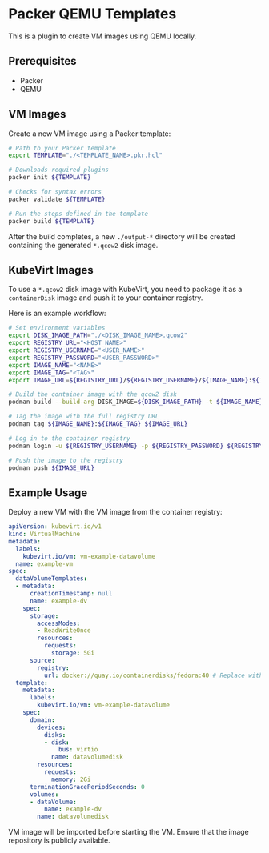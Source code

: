 # Packer QEMU Templates

This is a plugin to create VM images using QEMU locally.

## Prerequisites

- Packer
- QEMU

## VM Images

Create a new VM image using a Packer template:

```bash
# Path to your Packer template
export TEMPLATE="./<TEMPLATE_NAME>.pkr.hcl"

# Downloads required plugins
packer init ${TEMPLATE}

# Checks for syntax errors
packer validate ${TEMPLATE}

# Run the steps defined in the template
packer build ${TEMPLATE}
```

After the build completes, a new `./output-*` directory will be created
containing the generated `*.qcow2` disk image.

## KubeVirt Images

To use a `*.qcow2` disk image with KubeVirt, you need to package it as a
`containerDisk` image and push it to your container registry.

Here is an example workflow:

```bash
# Set environment variables
export DISK_IMAGE_PATH="./<DISK_IMAGE_NAME>.qcow2"
export REGISTRY_URL="<HOST_NAME>"
export REGISTRY_USERNAME="<USER_NAME>"
export REGISTRY_PASSWORD="<USER_PASSWORD>"
export IMAGE_NAME="<NAME>"
export IMAGE_TAG="<TAG>"
export IMAGE_URL=${REGISTRY_URL}/${REGISTRY_USERNAME}/${IMAGE_NAME}:${IMAGE_TAG}

# Build the container image with the qcow2 disk
podman build --build-arg DISK_IMAGE=${DISK_IMAGE_PATH} -t ${IMAGE_NAME}:${IMAGE_TAG} .

# Tag the image with the full registry URL
podman tag ${IMAGE_NAME}:${IMAGE_TAG} ${IMAGE_URL}

# Log in to the container registry
podman login -u ${REGISTRY_USERNAME} -p ${REGISTRY_PASSWORD} ${REGISTRY_URL}

# Push the image to the registry
podman push ${IMAGE_URL}
```

## Example Usage

Deploy a new VM with the VM image from the container registry:

```YAML
apiVersion: kubevirt.io/v1
kind: VirtualMachine
metadata:
  labels:
    kubevirt.io/vm: vm-example-datavolume
  name: example-vm
spec:
  dataVolumeTemplates:
  - metadata:
      creationTimestamp: null
      name: example-dv
    spec:
      storage:
        accessModes:
        - ReadWriteOnce
        resources:
          requests:
            storage: 5Gi
      source:
        registry:
          url: docker://quay.io/containerdisks/fedora:40 # Replace with your own Image URL
  template:
    metadata:
      labels:
        kubevirt.io/vm: vm-example-datavolume
    spec:
      domain:
        devices:
          disks:
          - disk:
              bus: virtio
            name: datavolumedisk
        resources:
          requests:
            memory: 2Gi
      terminationGracePeriodSeconds: 0
      volumes:
      - dataVolume:
          name: example-dv
        name: datavolumedisk
```

VM image will be imported before starting the VM. Ensure that the image
repository is publicly available.
